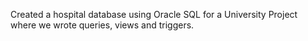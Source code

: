 Created a hospital database using Oracle SQL for a University Project where we wrote queries, views and triggers. 
